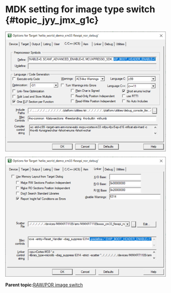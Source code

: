 # MDK setting for image type switch {#topic_jyy_jmx_g1c}

![](../images/MDK_RAW_POR_Image_Switch_compiler.png "MDK compiler setting for image type switch")

![](../images/MDK_RAW_POR_Image_Switch_linker.png "MDK linker setting for image type switch")

**Parent topic:**[RAW/POR image switch](../topics/RAW_POR_image_switch.md)

